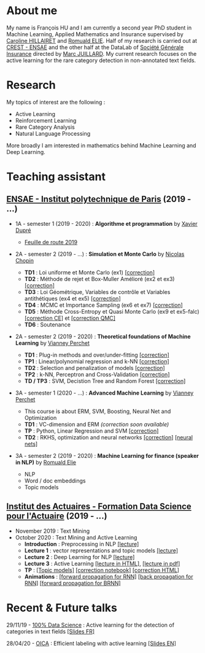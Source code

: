 # About me

My name is François HU and I am currently a second year PhD student in Machine Learning, Applied Mathematics and Insurance supervised by [Caroline HILLAIRET](https://sites.google.com/site/carolinehillairet/home) and [Romuald ELIE](https://perso.math.u-pem.fr/elie.romuald/elie.html). Half of my research is carried out at [CREST - ENSAE](http://crest.science/) and the other half at the DataLab of [Société Générale Insurance](https://www.assurances.societegenerale.com/fr/) directed by [Marc JUILLARD](https://www.researchgate.net/profile/Marc_Juillard). My current research focuses on the active learning for the rare category detection in non-annotated text fields.

# Research

My topics of interest are the following :
- Active Learning
- Reinforcement Learning
- Rare Category Analysis
- Natural Language Processing

More broadly I am interested in mathematics behind Machine Learning and Deep Learning.

# Teaching assistant

## [ENSAE - Institut polytechnique de Paris](https://www.ensae.fr/) (2019 - ...)

- 1A - semester 1 (2019 - 2020) : **Algorithme et programmation** by [Xavier Dupré](http://www.xavierdupre.fr/)
  - [Feuille de route 2019](http://www.xavierdupre.fr/app/ensae_teaching_cs/helpsphinx3/questions/route_1A_2019.html#l-feuille-de-route-2019-1a)


- 2A - semester 2 (2019 - ...) : **Simulation et Monte Carlo** by [Nicolas Chopin](https://sites.google.com/site/nicolaschopinstatistician/)
  - **TD1** : Loi uniforme et Monte Carlo (ex1) [[correction]](teaching/2A-monte-carlo/TD1_corr.R)
  - **TD2** : Méthode de rejet et Box-Muller Amélioré (ex2 et ex3) [[correction]](teaching/2A-monte-carlo/TD2_code_corr.html)
  - **TD3** : Loi Géométrique, Variables de contrôle et Variables antithétiques (ex4 et ex5) [[correction]](teaching/2A-monte-carlo/TD3_code_corr.html)
  - **TD4** : MCMC et Importance Sampling (ex6 et ex7) [[correction]](teaching/2A-monte-carlo/TD4_code_corr.html)
  - **TD5** : Méthode Cross-Entropy et Quasi Monte Carlo (ex9 et ex5-falc) [[correction CE]](teaching/2A-monte-carlo/TD5_code_corr.html) et [[correction QMC]](teaching/2A-monte-carlo/quasi_monte_carlo.Rmd)
  - **TD6** : Soutenance
  
  
- 2A - semester 2 (2019 - 2020) : **Theoretical foundations of Machine Learning** by [Vianney Perchet](https://sites.google.com/site/vianneyperchet/)
  - **TD1** : Plug-in methods and over/under-fitting [[correction]](teaching/2A-machine-learning/TD1_Intro_ML_Corrig_.pdf)
  - **TP1** : Linear/polynomial regression and k-NN [[correction]](teaching/2A-machine-learning/TD1_TP1_corr.html)
  - **TD2** : Selection and penalization of models [[correction]](teaching/2A-machine-learning/correction_TD2.pdf)
  - **TP2** : k-NN, Perceptron and Cross-Validation [[correction]](teaching/2A-machine-learning/TP2_corr.html)
  - **TD / TP3** : SVM, Decistion Tree and Random Forest [[correction]](teaching/2A-machine-learning/TP3_corr.html)


- 3A - semester 1 (2020 - ...) : **Advanced Machine Learning** by [Vianney Perchet](https://sites.google.com/site/vianneyperchet/)
  - This course is about ERM, SVM, Boosting, Neural Net and Optimization
  - **TD1** : VC-dimension and ERM *(correction soon available)*
  - **TP** : Python, Linear Regression and SVM [[correction]](teaching/3A-advanced-machine-learning/tp_advanced_machine_learning.html)
  - **TD2** : RKHS, optimization and neural networks [[correction]](teaching/3A-advanced-machine-learning/aml_td2_raw_correction.pdf) [[neural nets]](teaching/3A-advanced-machine-learning/aml_neural_nets.html)

- 3A - semester 2 (2019 - 2020) : **Machine Learning for finance (speaker in NLP)** by [Romuald Elie](https://perso.math.u-pem.fr/elie.romuald/elie.html)
  - NLP
  - Word / doc embeddings
  - Topic models

## [Institut des Actuaires - Formation Data Science pour l'Actuaire](https://www.institutdesactuaires.com/article/dsa-1123) (2019 - ...)
- November 2019 : Text Mining
- October 2020 : Text Mining and Active Learning
  - **Introduction** : Preprocessing in NLP [[lecture]](teaching/DSA/introduction.pdf)
  - **Lecture 1** : vector representations and topic models [[lecture]](teaching/DSA/lecture1.pdf)
  - **Lecture 2** : Deep Learning for NLP [[lecture]](teaching/DSA/lecture2.pdf)
  - **Lecture 3** : Active Learning [[lecture in HTML]](teaching/DSA/Annotations.html), [[lecture in pdf]](teaching/DSA/lecture3.pdf)
  - **TP** : [[Topic models]](teaching/DSA/TP_topic_modeling.ipynb) [[correction notebook]](teaching/DSA/TP_topic_modeling_corr.ipynb) [[correction HTML]](teaching/DSA/TP_topic_modeling_corr.html)
  - **Animations** : [[forward propagation for RNN]](teaching/DSA/RNNforward.html) [[back propagation for RNN]](teaching/DSA/RNNbackprop.html) [[forward propagation for BRNN]](teaching/DSA/BRNNforward.html)

# Recent & Future talks

29/11/19 - [100% Data Science](https://www.institutdesactuaires.com/se-documenter/supports-des-presentations/100-data-science-128) : Active learning for the detection of categories in text fields [[Slides FR]](talks/100DS.pdf)

28/04/20 - [OICA](https://oica.univ-lyon1.fr/) : Efficient labeling with active learning [[Slides EN]](talks/HU_OICA_slides.pdf)

